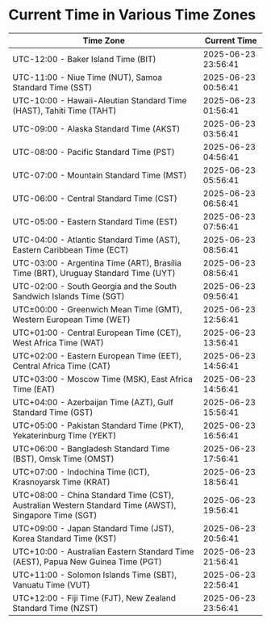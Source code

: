 # Current Time in Various Time Zones

| Time Zone | Current Time |
|-----------|--------------|
| UTC-12:00 - Baker Island Time (BIT) | 2025-06-23 23:56:41 |
| UTC-11:00 - Niue Time (NUT), Samoa Standard Time (SST) | 2025-06-23 00:56:41 |
| UTC-10:00 - Hawaii-Aleutian Standard Time (HAST), Tahiti Time (TAHT) | 2025-06-23 01:56:41 |
| UTC-09:00 - Alaska Standard Time (AKST) | 2025-06-23 03:56:41 |
| UTC-08:00 - Pacific Standard Time (PST) | 2025-06-23 04:56:41 |
| UTC-07:00 - Mountain Standard Time (MST) | 2025-06-23 05:56:41 |
| UTC-06:00 - Central Standard Time (CST) | 2025-06-23 06:56:41 |
| UTC-05:00 - Eastern Standard Time (EST) | 2025-06-23 07:56:41 |
| UTC-04:00 - Atlantic Standard Time (AST), Eastern Caribbean Time (ECT) | 2025-06-23 08:56:41 |
| UTC-03:00 - Argentina Time (ART), Brasília Time (BRT), Uruguay Standard Time (UYT) | 2025-06-23 08:56:41 |
| UTC-02:00 - South Georgia and the South Sandwich Islands Time (SGT) | 2025-06-23 09:56:41 |
| UTC±00:00 - Greenwich Mean Time (GMT), Western European Time (WET) | 2025-06-23 12:56:41 |
| UTC+01:00 - Central European Time (CET), West Africa Time (WAT) | 2025-06-23 13:56:41 |
| UTC+02:00 - Eastern European Time (EET), Central Africa Time (CAT) | 2025-06-23 14:56:41 |
| UTC+03:00 - Moscow Time (MSK), East Africa Time (EAT) | 2025-06-23 14:56:41 |
| UTC+04:00 - Azerbaijan Time (AZT), Gulf Standard Time (GST) | 2025-06-23 15:56:41 |
| UTC+05:00 - Pakistan Standard Time (PKT), Yekaterinburg Time (YEKT) | 2025-06-23 16:56:41 |
| UTC+06:00 - Bangladesh Standard Time (BST), Omsk Time (OMST) | 2025-06-23 17:56:41 |
| UTC+07:00 - Indochina Time (ICT), Krasnoyarsk Time (KRAT) | 2025-06-23 18:56:41 |
| UTC+08:00 - China Standard Time (CST), Australian Western Standard Time (AWST), Singapore Time (SGT) | 2025-06-23 19:56:41 |
| UTC+09:00 - Japan Standard Time (JST), Korea Standard Time (KST) | 2025-06-23 20:56:41 |
| UTC+10:00 - Australian Eastern Standard Time (AEST), Papua New Guinea Time (PGT) | 2025-06-23 21:56:41 |
| UTC+11:00 - Solomon Islands Time (SBT), Vanuatu Time (VUT) | 2025-06-23 22:56:41 |
| UTC+12:00 - Fiji Time (FJT), New Zealand Standard Time (NZST) | 2025-06-23 23:56:41 |
